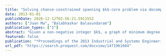 ```yaml
---
title: "Solving chance-constrained spanning $k$-core problem via decomposition and integer programming"
date: 2013-01-01
publishDate: 2020-12-12T02:56:21.591155Z
authors: ["Juan Ma", "Balabhaskar Balasundaram"]
publication_types: ["1"]
abstract: "Given a non-negative integer $k$, a graph of minimum degree at least $k$ is called a $k$-core. The concept of $k$-cores can be used to design resilient networks that preserve low diameter and high vertex-connectivity upon limited vertex or edge failures. This article focuses on a chance-constrained version of the minimum spanning $k$-core problem under probabilistic edge failures. Specifically, given that the edges can fail randomly and independently, we want to find a subset of edges of minimum total cost such that the graph with this edge set is a $k$-core with probability at least $1-α$ where $α$ in [0,1]. We first reformulate the non-convex chance-constrained optimization problem as a large-scale integer program. To solve it, we employ  a decomposition and branch-and-cut framework recently introduced in the literature and discuss problem-specific enhancements of this approach. We report on our computational experiments designed to benchmark this decomposition branch-and-cut algorithm."
featured: false
publication: "*Proceedings of the 2013 Industrial and Systems Engineering Research Conference (ISERC 2013)*"
url_pdf: "https://search.proquest.com/docview/1471961684"
---
```



